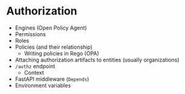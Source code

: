 # Authorization

- Engines (Open Policy Agent)
- Permissions
- Roles
- Policies (and their relationship)
  - Writing policies in Rego (OPA)
- Attaching authorization artifacts to entities (usually organizations)
- `/authz` endpoint
  - Context
- FastAPI middleware (`Depends`)
- Environment variables
